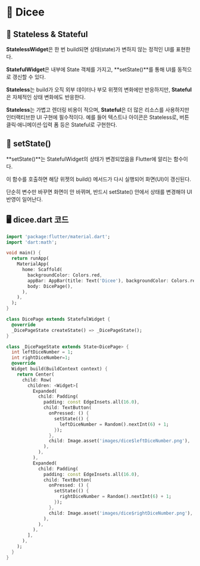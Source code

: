 # 🎲 **Dicee**

## 🍒 Stateless & Stateful

**StatelessWidget**은 한 번 build되면 상태(state)가 변하지 않는 정적인 UI를 표현한다.

**StatefulWidget**은 내부에 State 객체를 가지고, **setState()**를 통해 UI를 동적으로 갱신할 수 있다.

**Stateless**는 build가 오직 외부 데이터나 부모 위젯의 변화에만 반응하지만, **Stateful**은 자체적인 상태 변화에도 반응한다.

**Stateless**는 가볍고 렌더링 비용이 적으며, **Stateful**은 더 많은 리소스를 사용하지만 인터랙티브한 UI 구현에 필수적이다. 예를 들어 텍스트나 아이콘은 Stateless로, 버튼 클릭·애니메이션·입력 폼 등은 Stateful로 구현한다.

## 🍉 setState()

**setState()**는 StatefulWidget의 상태가 변경되었음을 Flutter에 알리는 함수이다.

이 함수를 호출하면 해당 위젯의 build() 메서드가 다시 실행되어 화면(UI)이 갱신된다.

단순히 변수만 바꾸면 화면이 안 바뀌며, 반드시 setState() 안에서 상태를 변경해야 UI 반영이 일어난다.

## 🖥️ dicee.dart 코드

```dart
import 'package:flutter/material.dart';
import 'dart:math';

void main() {
  return runApp(
    MaterialApp(
      home: Scaffold(
        backgroundColor: Colors.red,
        appBar: AppBar(title: Text('Dicee'), backgroundColor: Colors.red),
        body: DicePage(),
      ),
    ),
  );
}

class DicePage extends StatefulWidget {
  @override
  _DicePageState createState() => _DicePageState();
}

class _DicePageState extends State<DicePage> {
  int leftDiceNumber = 1;
  int rightDiceNumber=1;
  @override
  Widget build(BuildContext context) {
    return Center(
      child: Row(
        children: <Widget>[
          Expanded(
            child: Padding(
              padding: const EdgeInsets.all(16.0),
              child: TextButton(
                onPressed: () {
                  setState(() {
                    leftDiceNumber = Random().nextInt(6) + 1;
                  });
                },
                child: Image.asset('images/dice$leftDiceNumber.png'),
              ),
            ),
          ),
          Expanded(
            child: Padding(
              padding: const EdgeInsets.all(16.0),
              child: TextButton(
                onPressed: () {
                  setState(() {
                    rightDiceNumber = Random().nextInt(6) + 1;
                  });
                },
                child: Image.asset('images/dice$rightDiceNumber.png'),
              ),
            ),
          ),
        ],
      ),
    );
  }
}

```